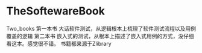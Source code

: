 # TheSoftewareBook
Two_books
 第一本书 大话软件测试，从逻辑根本上梳理了软件测试流程以及用例覆盖的逻辑 
 第二本书 嵌入式的测试，从根本上描述了嵌入式用例的方式，没仔细看这本。感觉很不错。 书籍都来源于Zlibrary
